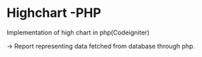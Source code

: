 # Highchart -PHP
Implementation of high chart in php(Codeigniter)

-> Report representing data fetched from database through php.
